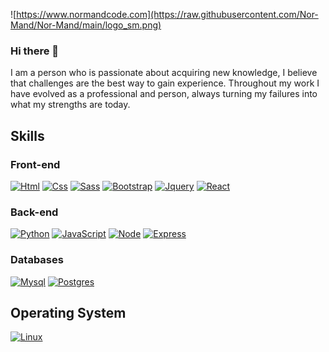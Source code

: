 ![https://www.normandcode.com](https://raw.githubusercontent.com/Nor-Mand/Nor-Mand/main/logo_sm.png)
### Hi there 👋
I am a person who is passionate about acquiring new knowledge, I believe that challenges are the best way to gain experience. Throughout my work I have evolved as a professional and person, always turning my failures into what my strengths are today.

<!--
**Nor-Mand/Nor-Mand** is a ✨ _special_ ✨ repository because its `README.md` (this file) appears on your GitHub profile.

Here are some ideas to get you started:

- 🔭 I’m currently working on ...
- 🌱 I’m currently learning ...
- 👯 I’m looking to collaborate on ...
- 🤔 I’m looking for help with ...
- 💬 Ask me about ...
- 📫 How to reach me: ...
- 😄 Pronouns: ...
- ⚡ Fun fact: ...
-->

## Skills

### Front-end
[![Html](https://img.shields.io/badge/HTML5-E34F26?style=for-the-badge&logo=html5&logoColor=white)]()
[![Css](https://img.shields.io/badge/CSS3-1572B6?style=for-the-badge&logo=css3&logoColor=white)]()
[![Sass](https://img.shields.io/badge/Sass-CC6699?style=for-the-badge&logo=sass&logoColor=white)]()
[![Bootstrap](https://img.shields.io/badge/Bootstrap-563D7C?style=for-the-badge&logo=bootstrap&logoColor=white)]()
[![Jquery](https://img.shields.io/badge/jQuery-0769AD?style=for-the-badge&logo=jquery&logoColor=white)]()
[![React](https://img.shields.io/badge/React-20232A?style=for-the-badge&logo=react&logoColor=61DAFB)]()

### Back-end
[![Python](https://img.shields.io/badge/Python-FFD43B?style=for-the-badge&logo=python&logoColor=blue)]() 
[![JavaScript](https://img.shields.io/badge/JavaScript-F7DF1E?style=for-the-badge&logo=javascript&logoColor=white)]()
[![Node](https://img.shields.io/badge/Node.js-339933?style=for-the-badge&logo=nodedotjs&logoColor=white)]()
[![Express](https://img.shields.io/badge/Express.js-000000?style=for-the-badge&logo=express&logoColor=white)]()

### Databases
[![Mysql](https://img.shields.io/badge/MySQL-005C84?style=for-the-badge&logo=mysql&logoColor=white)]()
[![Postgres](https://img.shields.io/badge/PostgreSQL-316192?style=for-the-badge&logo=postgresql&logoColor=white&)]()

## Operating System
[![Linux](https://img.shields.io/badge/Ubuntu-E95420?style=for-the-badge&logo=ubuntu&logoColor=white)]()  

	
